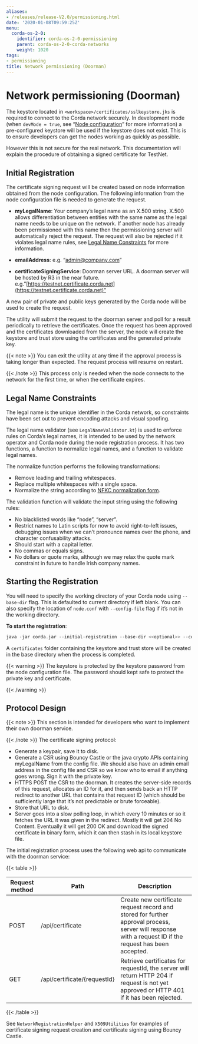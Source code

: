 ```yaml
---
aliases:
- /releases/release-V2.0/permissioning.html
date: '2020-01-08T09:59:25Z'
menu:
  corda-os-2-0:
    identifier: corda-os-2-0-permissioning
    parent: corda-os-2-0-corda-networks
    weight: 1020
tags:
- permissioning
title: Network permissioning (Doorman)
---
```



# Network permissioning (Doorman)

The keystore located in `<workspace>/certificates/sslkeystore.jks` is required to connect to the Corda network securely.
In development mode (when `devMode = true`, see “[Node configuration](corda-configuration-file.md)” for more information) a pre-configured
keystore will be used if the keystore does not exist. This is to ensure developers can get the nodes working as quickly
as possible.

However this is not secure for the real network. This documentation will explain the procedure of obtaining a signed
certificate for TestNet.


## Initial Registration

The certificate signing request will be created based on node information obtained from the node configuration.
The following information from the node configuration file is needed to generate the request.


* **myLegalName**: 
Your company’s legal name as an X.500 string. X.500 allows differentiation between entities with the same
name as the legal name needs to be unique on the network. If another node has already been permissioned with this
name then the permissioning server will automatically reject the request. The request will also be rejected if it
violates legal name rules, see [Legal Name Constraints](#legal-name-constraints) for more information.


* **emailAddress**: 
e.g. “[admin@company.com](mailto:admin@company.com)”


* **certificateSigningService**: 
Doorman server URL. A doorman server will be hosted by R3 in the near
future.  e.g.”[https://testnet.certificate.corda.net](https://testnet.certificate.corda.net)”



A new pair of private and public keys generated by the Corda node will be used to create the request.

The utility will submit the request to the doorman server and poll for a result periodically to retrieve the certificates.
Once the request has been approved and the certificates downloaded from the server, the node will create the keystore and trust store using the certificates and the generated private key.

{{< note >}}
You can exit the utility at any time if the approval process is taking longer than expected. The request process will resume on restart.

{{< /note >}}
This process only is needed when the node connects to the network for the first time, or when the certificate expires.


## Legal Name Constraints

The legal name is the unique identifier in the Corda network, so constraints have been set out to prevent encoding attacks and visual spoofing.

The legal name validator (see `LegalNameValidator.kt`) is used to enforce rules on Corda’s legal names, it is intended to be used by the network operator and Corda node during the node registration process.
It has two functions, a function to normalize legal names, and a function to validate legal names.

The normalize function performs the following transformations:


* Remove leading and trailing whitespaces.
* Replace multiple whitespaces with a single space.
* Normalize the string according to [NFKC normalization form](https://en.wikipedia.org/wiki/Unicode_equivalence#Normalization).

The validation function will validate the input string using the following rules:


* No blacklisted words like “node”, “server”.
* Restrict names to Latin scripts for now to avoid right-to-left issues, debugging issues when we can’t pronounce names over the phone, and character confusability attacks.
* Should start with a capital letter.
* No commas or equals signs.
* No dollars or quote marks, although we may relax the quote mark constraint in future to handle Irish company names.


## Starting the Registration

You will need to specify the working directory of your Corda node using `--base-dir` flag. This is defaulted to current directory if left blank.
You can also specify the location of `node.conf` with `--config-file` flag if it’s not in the working directory.

**To start the registration**:

```kotlin
java -jar corda.jar --initial-registration --base-dir <<optional>> --config-file <<optional>>
```

A `certificates` folder containing the keystore and trust store will be created in the base directory when the process is completed.


{{< warning >}}
The keystore is protected by the keystore password from the node configuration file. The password should kept safe to protect the private key and certificate.

{{< /warning >}}



## Protocol Design

{{< note >}}
This section is intended for developers who want to implement their own doorman service.

{{< /note >}}
The certificate signing protocol:


* Generate a keypair, save it to disk.
* Generate a CSR using Bouncy Castle or the java crypto APIs containing myLegalName from the config file. We should also have an admin email address in the config file and CSR so we know who to email if anything goes wrong. Sign it with the private key.
* HTTPS POST the CSR to the doorman. It creates the server-side records of this request, allocates an ID for it, and then sends back an HTTP redirect to another URL that contains that request ID (which should be sufficiently large that it’s not predictable or brute forceable).
* Store that URL to disk.
* Server goes into a slow polling loop, in which every 10 minutes or so it fetches the URL it was given in the redirect. Mostly it will get 204 No Content. Eventually it will get 200 OK and download the signed certificate in binary form, which it can then stash in its local keystore file.

The initial registration process uses the following web api to communicate with the doorman service:


{{< table >}}

|Request method|Path|Description|
|----------------|------------------------------|--------------------------------------------------------------------------------------------------------------------------------------------------------|
|POST|/api/certificate|Create new certificate request record and stored for further approval process, server will response with a request ID if the request has been accepted.|
|GET|/api/certificate/{requestId}|Retrieve certificates for requestId, the server will return HTTP 204 if request is not yet approved or HTTP 401 if it has been rejected.|

{{< /table >}}

See `NetworkRegistrationHelper` and `X509Utilities` for examples of certificate signing request creation and certificate signing using Bouncy Castle.

